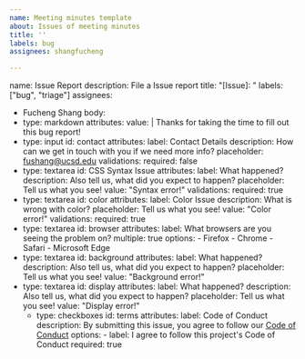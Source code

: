 ```yaml
---
name: Meeting minutes template
about: Issues of meeting minutes
title: ''
labels: bug
assignees: shangfucheng

---
```


name: Issue Report
description: File a Issue report
title: "[Issue]: "
labels: ["bug", "triage"]
assignees:
  - Fucheng Shang
body:
  - type: markdown
    attributes:
      value: |
        Thanks for taking the time to fill out this bug report!
  - type: input
    id: contact
    attributes:
      label: Contact Details
      description: How can we get in touch with you if we need more info?
      placeholder: fushang@ucsd.edu
    validations:
      required: false
  - type: textarea
    id: CSS Syntax Issue
    attributes:
      label: What happened?
      description: Also tell us, what did you expect to happen?
      placeholder: Tell us what you see!
      value: "Syntax error!"
    validations:
      required: true
  - type: textarea
    id: color
    attributes:
      label: Color Issue
      description: What is wrong with color?
      placeholder: Tell us what you see!
      value: "Color error!"
    validations:
      required: true
  - type: textarea
    id: browser
    attributes:
      label: What browsers are you seeing the problem on?
      multiple: true
      options:
        - Firefox
        - Chrome
        - Safari
        - Microsoft Edge
  - type: textarea
    id: background
    attributes:
       label: What happened?
      description: Also tell us, what did you expect to happen?
      placeholder: Tell us what you see!
      value: "Background error!"
- type: textarea
    id: display
    attributes:
       label: What happened?
      description: Also tell us, what did you expect to happen?
      placeholder: Tell us what you see!
      value: "Display error!"
  - type: checkboxes
    id: terms
    attributes:
      label: Code of Conduct
      description: By submitting this issue, you agree to follow our [Code of Conduct](https://example.com)
      options:
        - label: I agree to follow this project's Code of Conduct
          required: true
